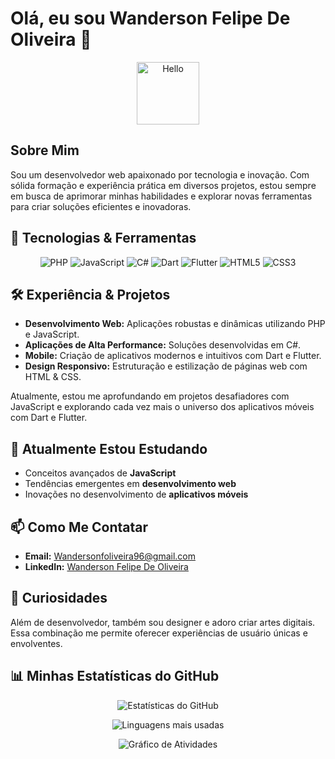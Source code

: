 # Olá, eu sou Wanderson Felipe De Oliveira 👋

<p align="center">
  <img src="https://media.giphy.com/media/hvRJCLFzcasrR4ia7z/giphy.gif" width="100" alt="Hello">
</p>

## Sobre Mim
Sou um desenvolvedor web apaixonado por tecnologia e inovação. Com sólida formação e experiência prática em diversos projetos, estou sempre em busca de aprimorar minhas habilidades e explorar novas ferramentas para criar soluções eficientes e inovadoras.

## 🚀 Tecnologias & Ferramentas
<!-- Badges para destacar suas principais skills -->
<p align="center">
  <img src="https://img.shields.io/badge/PHP-777BB4?style=for-the-badge&logo=php&logoColor=white" alt="PHP">
  <img src="https://img.shields.io/badge/JavaScript-F7DF1E?style=for-the-badge&logo=javascript&logoColor=black" alt="JavaScript">
  <img src="https://img.shields.io/badge/C%23-239120?style=for-the-badge&logo=csharp&logoColor=white" alt="C#">
  <img src="https://img.shields.io/badge/Dart-0175C2?style=for-the-badge&logo=dart&logoColor=white" alt="Dart">
  <img src="https://img.shields.io/badge/Flutter-02569B?style=for-the-badge&logo=flutter&logoColor=white" alt="Flutter">
  <img src="https://img.shields.io/badge/HTML5-E34F26?style=for-the-badge&logo=html5&logoColor=white" alt="HTML5">
  <img src="https://img.shields.io/badge/CSS3-1572B6?style=for-the-badge&logo=css3&logoColor=white" alt="CSS3">
</p>

## 🛠️ Experiência & Projetos
- **Desenvolvimento Web:** Aplicações robustas e dinâmicas utilizando PHP e JavaScript.
- **Aplicações de Alta Performance:** Soluções desenvolvidas em C#.
- **Mobile:** Criação de aplicativos modernos e intuitivos com Dart e Flutter.
- **Design Responsivo:** Estruturação e estilização de páginas web com HTML & CSS.

Atualmente, estou me aprofundando em projetos desafiadores com JavaScript e explorando cada vez mais o universo dos aplicativos móveis com Dart e Flutter.

## 🔭 Atualmente Estou Estudando
- Conceitos avançados de **JavaScript**
- Tendências emergentes em **desenvolvimento web**
- Inovações no desenvolvimento de **aplicativos móveis**

## 📫 Como Me Contatar
- **Email:** [Wandersonfoliveira96@gmail.com](mailto:Wandersonfoliveira96@gmail.com)
- **LinkedIn:** [Wanderson Felipe De Oliveira](https://www.linkedin.com/in/wandersonfelipedeoliveira)

## 🎨 Curiosidades
Além de desenvolvedor, também sou designer e adoro criar artes digitais. Essa combinação me permite oferecer experiências de usuário únicas e envolventes.

## 📊 Minhas Estatísticas do GitHub
<p align="center">
  <!-- Gráfico de estatísticas -->
  <img src="https://github-readme-stats.vercel.app/api?username=SeuUsuario&show_icons=true&theme=radical" alt="Estatísticas do GitHub" />
</p>
<p align="center">
  <!-- Gráfico de linguagens mais utilizadas -->
  <img src="https://github-readme-stats.vercel.app/api/top-langs/?username=SeuUsuario&layout=compact&theme=radical" alt="Linguagens mais usadas" />
</p>
<p align="center">
  <!-- Gráfico de atividade -->
  <img src="https://github-readme-activity-graph.cyclic.app/graph?username=SeuUsuario&theme=react-dark" alt="Gráfico de Atividades" />
</p>
